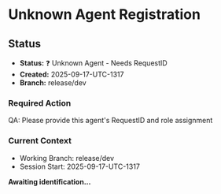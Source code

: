 # Unknown Agent Registration

## Status
- **Status:** ❓ Unknown Agent - Needs RequestID
- **Created:** 2025-09-17-UTC-1317  
- **Branch:** release/dev

### Required Action
QA: Please provide this agent's RequestID and role assignment

### Current Context
- Working Branch: release/dev
- Session Start: 2025-09-17-UTC-1317

**Awaiting identification...**
